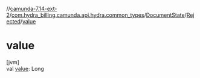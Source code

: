 //[camunda-7.14-ext-2](../../../../index.md)/[com.hydra_billing.camunda.api.hydra.common_types](../../index.md)/[DocumentState](../index.md)/[Rejected](index.md)/[value](value.md)

# value

[jvm]\
val [value](value.md): Long
